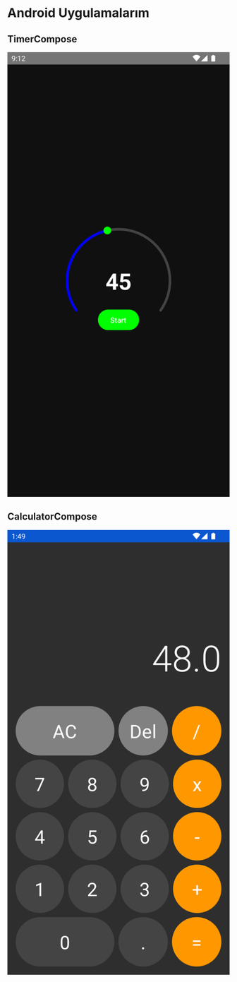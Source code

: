 # Android Uygulamalarım

## TimerCompose


![Timer](https://github.com/pekeramazan/pekeramazan/blob/main/images/timer.png)

## CalculatorCompose


![Calculator](https://github.com/pekeramazan/pekeramazan/blob/main/images/calculator.png)